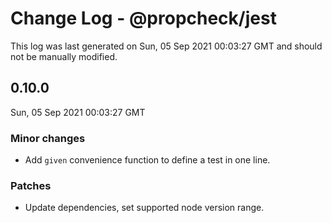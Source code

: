 # Change Log - @propcheck/jest

This log was last generated on Sun, 05 Sep 2021 00:03:27 GMT and should not be manually modified.

## 0.10.0
Sun, 05 Sep 2021 00:03:27 GMT

### Minor changes

- Add `given` convenience function to define a test in one line.

### Patches

- Update dependencies, set supported node version range.


